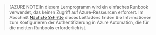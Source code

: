 > [AZURE.NOTE]In diesem Lernprogramm wird ein einfaches Runbook verwendet, das keinen Zugriff auf Azure-Ressourcen erfordert. Im Abschnitt [Nächste Schritte](#nextsteps) dieses Leitfadens finden Sie Informationen zum Konfigurieren der Authentifizierung in Azure Automation, die für die meisten Runbooks erforderlich ist.

<!---HONumber=58-->